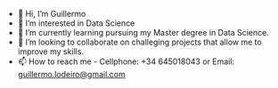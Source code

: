 - 👋 Hi, I’m Guillermo
- 👀 I’m interested in Data Science
- 🌱 I’m currently learning pursuing my Master degree in Data Science.
- 💞️ I’m looking to collaborate on challeging projects that allow me to improve my skills.
- 📫 How to reach me - Cellphone: +34 645018043 or Email: guillermo.lodeiro@gmail.com

<!---
guilleldas/guilleldas is a ✨ special ✨ repository because its `README.md` (this file) appears on your GitHub profile.
You can click the Preview link to take a look at your changes.
--->
